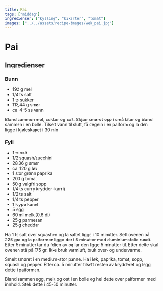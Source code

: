 ```yaml
---
title: Pai
tags: ["middag"]
ingredienser: ["kylling", "kikerter", "tomat"]
images: ["../../assets/recipe-images/web_pai.jpg"]
---
```


# Pai

## Ingredienser

### Bunn

- 192 g mel
- 1/4 ts salt
- 1 ts sukker
- 113,44 g smør
- ca. 4-5 ss vann

Bland sammen mel, sukker og salt. Skjær smøret opp i små biter og bland sammen i en bolle. Tilsett vann til slutt, få degein i en paiform og la den ligge i kjøleskapet i 30 min

### Fyll

- 1 ts salt
- 1/2 squash/zucchini
- 28,36 g smør
- ca. 120 g løk
- 1 stor grønn paprika
- 200 g tomat
- 50 g valgfri sopp
- 1/4 ts curry krydder (karri)
- 1/2 ts salt
- 1/4 ts pepper
- 1 klype kanel
- 5 egg
- 60 ml melk (0,6 dl)
- 25 g parmesan
- 25 g cheddar

Ha 1 ts salt over squashen og la saltet ligge i 10 minutter. Sett ovenen på 225 gra og la paiformen ligge der i 5 minutter med aluminiumsfolie rundt. Etter 5 minutter tar du folien av og lar den ligge 5 minutter til. Etter dette skal ovenen stå på 175 gr. Ikke bruk varmluft, bruk over- og undervarme.

Smelt smøret i en medium-stor panne. Ha i løk, paprika, tomat, sopp, squash og pepper. Etter ca. 5 minutter tilsett resten av krydderet og legg dette i paiformen.

Bland sammen egg, melk og ost i en bolle og hel dette over paiformen med innhold. Stek dette i 45-50 minutter.
